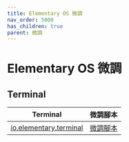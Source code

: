 ```yaml
---
title: Elementary OS 微調
nav_order: 5000
has_children: true
parent: 微調
---
```



# Elementary OS 微調


## Terminal

| Terminal | 微調腳本 |
| --- | --- |
| [io.elementary.terminal](https://samwhelp.github.io/note-about-elementary-os/read/adjustment/elementary/terminal.html) | [微調腳本](https://github.com/samwhelp/note-about-elementary-os/tree/gh-pages/_demo/adjustment/part-elementary/io.elementary.terminal) |




